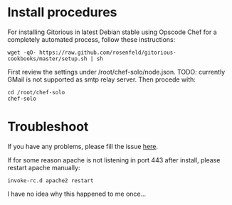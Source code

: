 # Install procedures

For installing Gitorious in latest Debian stable using Opscode Chef for a completely automated process, follow these instructions:

    wget -qO- https://raw.github.com/rosenfeld/gitorious-cookbooks/master/setup.sh | sh

First review the settings under /root/chef-solo/node.json. TODO: currently GMail is not supported as smtp relay server. Then procede with:

    cd /root/chef-solo
    chef-solo

# Troubleshoot

If you have any problems, please fill the issue [here](https://github.com/rosenfeld/gitorious-cookbooks/issues).

If for some reason apache is not listening in port 443 after install, please restart apache manually:

    invoke-rc.d apache2 restart

I have no idea why this happened to me once...
